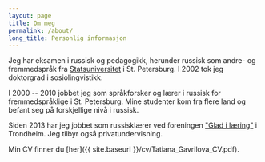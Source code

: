 ```yaml
---
layout: page
title: Om meg
permalink: /about/
long_title: Personlig informasjon
---
```


Jeg har eksamen i russisk og pedagogikk, herunder russisk som andre- og
fremmedspråk fra [Statsuniversitet](http://eng.spbu.ru/) i St. Petersburg. I
2002 tok jeg doktorgrad i sosiolingvistikk.

I 2000 -- 2010 jobbet jeg som språkforsker og lærer i russisk for
fremmedspråklige i St. Petersburg. Mine studenter kom fra flere land og befant
seg på forskjellige nivå i russisk.

Siden 2013 har jeg jobbet som russisklærer ved foreningen ["Glad i
læring"](https://www.facebook.com/Russiskskole) i Trondheim. Jeg tilbyr også privatundervisning.

Min CV finner du [her]({{ site.baseurl }}/cv/Tatiana_Gavrilova_CV.pdf).
